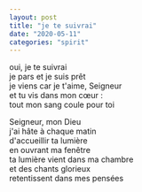 ```yaml
---
layout: post
title: "je te suivrai"
date: "2020-05-11"
categories: "spirit"
---
```


oui, je te suivrai  
je pars et je suis prêt  
je viens car je t'aime, Seigneur  
et tu vis dans mon cœur :  
tout mon sang coule pour toi

Seigneur, mon Dieu  
j'ai hâte à chaque matin  
d'accueillir ta lumière  
en ouvrant ma fenêtre  
ta lumière vient dans ma chambre  
et des chants glorieux  
retentissent dans mes pensées
